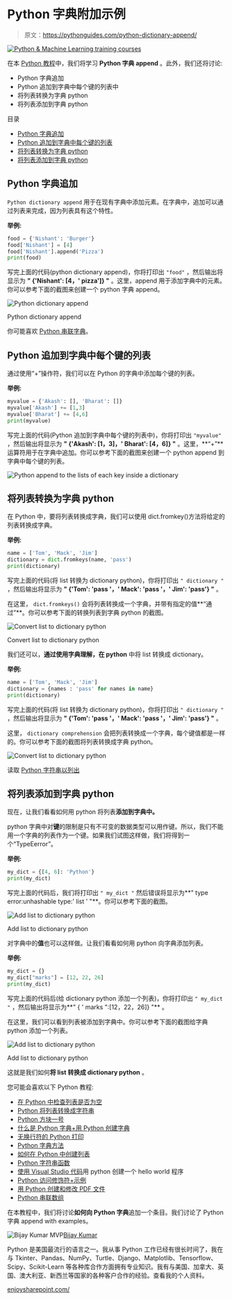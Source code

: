 # Python 字典附加示例

> 原文：<https://pythonguides.com/python-dictionary-append/>

[![Python & Machine Learning training courses](img/49ec9c6da89a04c9f45bab643f8c765c.png)](https://sharepointsky.teachable.com/p/python-and-machine-learning-training-course)

在本 [Python 教程](https://pythonguides.com/python-programming-for-the-absolute-beginner/)中，我们将学习 **Python 字典 append** 。此外，我们还将讨论:

*   Python 字典追加
*   Python 追加到字典中每个键的列表中
*   将列表转换为字典 python
*   将列表添加到字典 python

目录

[](#)

*   [Python 字典追加](#Python_dictionary_append "Python dictionary append")
*   [Python 追加到字典中每个键的列表](#Python_append_to_lists_of_each_key_inside_a_dictionary "Python append to lists of each key inside a dictionary")
*   [将列表转换为字典 python](#Convert_list_to_dictionary_python "Convert list to dictionary python")
*   [将列表添加到字典 python](#Add_list_to_dictionary_python "Add list to dictionary python")

## Python 字典追加

`Python dictionary append` 用于在现有字典中添加元素。在字典中，追加可以通过列表来完成，因为列表具有这个特性。

**举例:**

```py
food = {'Nishant': 'Burger'}
food['Nishant'] = [4]
food['Nishant'].append('Pizza')
print(food)
```

写完上面的代码(python dictionary append)，你将打印出 `"food"` ，然后输出将显示为 **" {'Nishant': [4，' pizza']} "** 。这里，append 用于添加字典中的元素。你可以参考下面的截图来创建一个 python 字典 append。

![Python dictionary append](img/5e9e0a7a5c1e6b9081af6eb3e839fcaf.png "9")

Python dictionary append

你可能喜欢 [Python 串联字典](https://pythonguides.com/python-concatenate-dictionary/)。

## Python 追加到字典中每个键的列表

通过使用“+”操作符，我们可以在 Python 的字典中添加每个键的列表。

**举例:**

```py
myvalue = {'Akash': [], 'Bharat': []}
myvalue['Akash'] += [1,3]
myvalue['Bharat'] += [4,6]
print(myvalue)
```

写完上面的代码(Python 追加到字典中每个键的列表中)，你将打印出 `"myvalue"` ，然后输出将显示为 **" {'Akash': [1，3]，' Bharat': [4，6]} "** 。这里，**“+”**运算符用于在字典中追加。你可以参考下面的截图来创建一个 python append 到字典中每个键的列表。

![Python append to the lists of each key inside a dictionary](img/955d16567d38d80d09c1db38a9e3604d.png "10")

## 将列表转换为字典 python

在 Python 中，要将列表转换成字典，我们可以使用 dict.fromkey()方法将给定的列表转换成字典。

**举例:**

```py
name = ['Tom', 'Mack', 'Jim']
dictionary = dict.fromkeys(name, 'pass')
print(dictionary)
```

写完上面的代码(将 list 转换为 dictionary python)，你将打印出 `" dictionary "` ，然后输出将显示为 **" {'Tom': 'pass '，' Mack': 'pass '，' Jim': 'pass'} "** 。

在这里， `dict.fromkeys()` 会将列表转换成一个字典，并带有指定的值**“通过”**。你可以参考下面的转换列表到字典 python 的截图。

![Convert list to dictionary python](img/6203d42095a9cb577e79a6871567b7a5.png "19 12")

Convert list to dictionary python

我们还可以，**通过使用字典理解，在 python** 中将 list 转换成 dictionary。

**举例:**

```py
name = ['Tom', 'Mack', 'Jim']
dictionary = {names : 'pass' for names in name}
print(dictionary)
```

写完上面的代码(将 list 转换为 dictionary python)，你将打印出 `" dictionary "` ，然后输出将显示为 **" {'Tom': 'pass '，' Mack': 'pass '，' Jim': 'pass'} "** 。

这里， `dictionary comprehension` 会把列表转换成一个字典，每个键值都是一样的。你可以参考下面的截图将列表转换成字典 python。

![Convert list to dictionary python](img/4a9ad76877eb4abada460c0f80d15210.png "19 13")

读取 [Python 字符串以列出](https://pythonguides.com/python-string-to-list/)

## 将列表添加到字典 python

现在，让我们看看如何用 python 将列表**添加到字典中。**

python 字典中对**键**的限制是只有不可变的数据类型可以用作键。所以，我们不能用一个字典的列表作为一个键。如果我们试图这样做，我们将得到一个“TypeEerror”。

**举例:**

```py
my_dict = {[4, 6]: 'Python'}
print(my_dict)
```

写完上面的代码后，我们将打印出 `" my_dict "` 然后错误将显示为**" type error:unhashable type:' list ' "**。你可以参考下面的截图。

![Add list to dictionary python](img/21984200b1c046018e9a98ab5ef571b6.png "Add list to dictionary python")

Add list to dictionary python

对字典中的**值**也可以这样做。让我们看看如何用 python 向字典添加列表。

**举例:**

```py
my_dict = {}
my_dict["marks"] = [12, 22, 26]
print(my_dict)
```

写完上面的代码后(给 dictionary python 添加一个列表)，你将打印出 `" my_dict "` ，然后输出将显示为**" { ' marks ":[12，22，26]} "** 。

在这里，我们可以看到列表被添加到字典中。你可以参考下面的截图给字典 python 添加一个列表。

![Add list to dictionary python](img/2e8532ebbf998122f0b6d8eaac750b66.png "Add list to dictionary python 1")

Add list to dictionary python

这就是我们如何**将 list 转换成 dictionary python** 。

您可能会喜欢以下 Python 教程:

*   [在 Python 中检查列表是否为空](https://pythonguides.com/check-if-a-list-is-empty-in-python/)
*   [Python 将列表转换成字符串](https://pythonguides.com/python-convert-list-to-string/)
*   [Python 方块一号](https://pythonguides.com/python-square-a-number/)
*   [什么是 Python 字典+用 Python 创建字典](https://pythonguides.com/create-a-dictionary-in-python/)
*   [无换行符的 Python 打印](https://pythonguides.com/python-print-without-newline/)
*   [Python 字典方法](https://pythonguides.com/python-dictionary-methods/)
*   [如何在 Python 中创建列表](https://pythonguides.com/create-list-in-python/)
*   [Python 字符串函数](https://pythonguides.com/string-methods-in-python/)
*   [使用 Visual Studio 代码](https://pythonguides.com/python-hello-world-program/)用 python 创建一个 hello world 程序
*   [Python 访问修饰符+示例](https://pythonguides.com/python-access-modifiers/)
*   [用 Python 创建和修改 PDF 文件](https://pythonguides.com/create-and-modify-pdf-file-in-python/)
*   [Python 串联数组](https://pythonguides.com/python-concatenate-arrays/)

在本教程中，我们将讨论**如何向 Python 字典**追加一个条目。我们讨论了 Python 字典 append with examples。

![Bijay Kumar MVP](img/9cb1c9117bcc4bbbaba71db8d37d76ef.png "Bijay Kumar MVP")[Bijay Kumar](https://pythonguides.com/author/fewlines4biju/)

Python 是美国最流行的语言之一。我从事 Python 工作已经有很长时间了，我在与 Tkinter、Pandas、NumPy、Turtle、Django、Matplotlib、Tensorflow、Scipy、Scikit-Learn 等各种库合作方面拥有专业知识。我有与美国、加拿大、英国、澳大利亚、新西兰等国家的各种客户合作的经验。查看我的个人资料。

[enjoysharepoint.com/](https://enjoysharepoint.com/)[](https://www.facebook.com/fewlines4biju "Facebook")[](https://www.linkedin.com/in/fewlines4biju/ "Linkedin")[](https://twitter.com/fewlines4biju "Twitter")